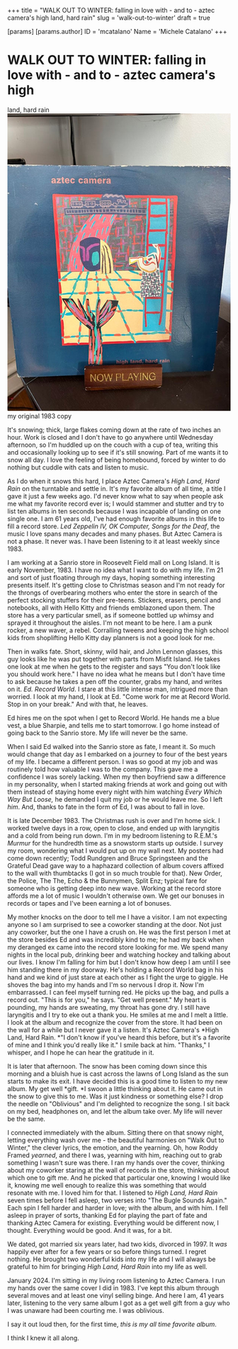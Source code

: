 +++
title = "WALK OUT TO WINTER: falling in love with - and to - aztec camera's high land, hard rain"
slug = 'walk-out-to-winter'
draft = true

[params]
  [params.author]
    ID = 'mcatalano'
    Name = 'Michele Catalano'
+++
# WALK OUT TO WINTER: falling in love with - and to - aztec camera's high
land, hard rain
![my original 1983 copy](./unnamed.jpg)
my original 1983 copy

It's snowing; thick, large flakes coming down at the rate of two inches an hour.
Work is closed and I don't have to go anywhere until Wednesday afternoon, so I'm
huddled up on the couch with a cup of tea, writing this and occasionally looking
up to see if it's still snowing. Part of me wants it to snow all day. I love the
feeling of being homebound, forced by winter to do nothing but cuddle with cats
and listen to music.

As I do when it snows this hard, I place Aztec Camera's *High Land, Hard Rain*
on the turntable and settle in. It's my favorite album of all time, a title I
gave it just a few weeks ago. I'd never know what to say when people ask me what
my favorite record ever is; I would stammer and stutter and try to list ten
albums in ten seconds because I was incapable of landing on one single one. I am
61 years old, I've had enough favorite albums in this life to fill a record
store. *Led Zeppelin IV, OK Computer, Songs for the Deaf*, the music I love
spans many decades and many phases. But Aztec Camera is not a phase. It never
was. I have been listening to it at least weekly since 1983.

I am working at a Sanrio store in Roosevelt Field mall on Long Island. It is
early November, 1983. I have no idea what I want to do with my life. I'm 21 and
sort of just floating through my days, hoping something interesting presents
itself. It's getting close to Christmas season and I'm not ready for the throngs
of overbearing mothers who enter the store in search of the perfect stocking
stuffers for their pre-teens. Stickers, erasers, pencil and notebooks, all with
Hello Kitty and friends emblazoned upon them. The store has a very particular
smell, as if someone bottled up whimsy and sprayed it throughout the aisles. I'm
not meant to be here. I am a punk rocker, a new waver, a rebel. Corralling
tweens and keeping the high school kids from shoplifting Hello Kitty day
planners is not a good look for me.

Then in walks fate. Short, skinny, wild hair, and John Lennon glasses, this guy
looks like he was put together with parts from Misfit Island. He takes one look
at me when he gets to the register and says "You don't look like you should work
here." I have no idea what he means but I don't have time to ask because he
takes a pen off the counter, grabs my hand, and writes on it. *Ed. Record
World*. I stare at this little intense man, intrigued more than worried. I look
at my hand, I look at Ed. "Come work for me at Record World. Stop in on your
break." And with that, he leaves.

Ed hires me on the spot when I get to Record World. He hands me a blue vest, a
blue Sharpie, and tells me to start tomorrow. I go home instead of going back to
the Sanrio store. My life will never be the same.

When I said Ed walked into the Sanrio store as fate, I meant it. So much would
change that day as I embarked on a journey to four of the best years of my life.
I became a different person. I was so good at my job and was routinely told how
valuable I was to the company. This gave me a confidence I was sorely lacking.
When my then boyfriend saw a difference in my personality, when I started making
friends at work and going out with them instead of staying home every night with
him watching *Every Which Way But Loose,* he demanded I quit my job or he would
leave me. So I left *him*. And, thanks to fate in the form of Ed, I was about to
fall in love.

It is late December 1983. The Christmas rush is over and I'm home sick. I worked
twelve days in a row, open to close, and ended up with laryngitis and a cold
from being run down. I'm in my bedroom listening to R.E.M.'s *Murmur* for the
hundredth time as a snowstorm starts up outside. I survey my room, wondering
what I would put up on my wall next. My posters had come down recently; Todd
Rundgren and Bruce Springsteen and the Grateful Dead gave way to a haphazard
collection of album covers affixed to the wall with thumbtacks (I got in so much
trouble for that). New Order, the Police, The The, Echo & the Bunnymen, Split
Enz; typical fare for someone who is getting deep into new wave. Working at the
record store affords me a lot of music I wouldn't otherwise own. We get our
bonuses in records or tapes and I've been earning a lot of bonuses.

My mother knocks on the door to tell me I have a visitor. I am not expecting
anyone so I am surprised to see a coworker standing at the door. Not just any
coworker, but the one I have a crush on. He was the first person I met at the
store besides Ed and was incredibly kind to me; he had my back when my deranged
ex came into the record store looking for me. We spend many nights in the local
pub, drinking beer and watching hockey and talking about our lives. I know I'm
falling for him but I don't know how deep I am until I see him standing there in
my doorway. He's holding a Record World bag in his hand and we kind of just
stare at each other as I fight the urge to giggle. He shoves the bag into my
hands and I'm so nervous I drop it. Now I'm embarrassed. I can feel myself
turning red. He picks up the bag, and pulls a record out. "This is for you," he
says. "Get well present." My heart is pounding, my hands are sweating, my throat
has gone dry. I still have laryngitis and I try to eke out a thank you. He
smiles at me and I melt a little. I look at the album and recognize the cover
from the store. It had been on the wall for a while but I never gave it a
listen. It's Aztec Camera's *High Land, Hard Rain. *"I don't know if you've
heard this before, but it's a favorite of mine and I think you'd really like
it." I smile back at him. "Thanks," I whisper, and I hope he can hear the
gratitude in it.

It is later that afternoon. The snow has been coming down since this morning and
a bluish hue is cast across the lawns of Long Island as the sun starts to make
its exit. I have decided this is a good time to listen to my new album. My get
well *gift. *I swoon a little thinking about it. He came out in the snow to give
this to me. Was it just kindness or something else? I drop the needle on
"Oblivious" and I'm delighted to recognize the song. I sit back on my bed,
headphones on, and let the album take over. My life will never be the same.

I connected immediately with the album. Sitting there on that snowy night,
letting everything wash over me - the beautiful harmonies on "Walk Out to
Winter," the clever lyrics, the emotion, and the yearning. Oh, how Roddy Framed
*yearned*, and there I was, yearning with him, reaching out to grab something I
wasn't sure was there. I ran my hands over the cover, thinking about my coworker
staring at the wall of records in the store, thinking about which one to gift
me. And he picked that particular one, knowing I would like it, knowing me well
enough to realize this was something that would resonate with me. I loved him
for that. I listened to *High Land, Hard Rain* seven times before I fell asleep,
two verses into "The Bugle Sounds Again." Each spin I fell harder and harder in
love; with the album, and with him. I fell asleep in prayer of sorts, thanking
Ed for playing the part of fate and thanking Aztec Camera for existing.
Everything would be different now, I thought. Everything would be good. And it
was, for a bit.

We dated, got married six years later, had two kids, divorced in 1997. It *was*
happily ever after for a few years or so before things turned. I regret nothing.
He brought two wonderful kids into my life and I will always be grateful to him
for bringing *High Land, Hard Rain* into my life as well.

January 2024. I'm sitting in my living room listening to Aztec Camera. I run my
hands over the same cover I did in 1983. I've kept this album through several
moves and at least one vinyl selling binge. And here I am, 41 years later,
listening to the very same album I got as a get well gift from a guy who I was
unaware had been courting me. I was oblivious.

I say it out loud then, for the first time, *this is my all time favorite
album*.

I think I knew it all along.

